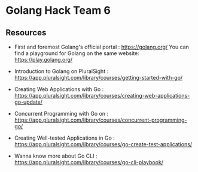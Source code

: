 # Golang Hack Team 6




## Resources 

- First and foremost Golang's official portal : https://golang.org/ 
  You can find a playground for Golang on the same website: https://play.golang.org/

- Introduction to Golang on PluralSight : https://app.pluralsight.com/library/courses/getting-started-with-go/

- Creating Web Applications with Go : https://app.pluralsight.com/library/courses/creating-web-applications-go-update/

- Concurrent Programming with Go on  : https://app.pluralsight.com/library/courses/concurrent-programming-go/

- Creating Well-tested Applications in Go : https://app.pluralsight.com/library/courses/go-create-test-applications/



- Wanna know more about Go CLI : https://app.pluralsight.com/library/courses/go-cli-playbook/

